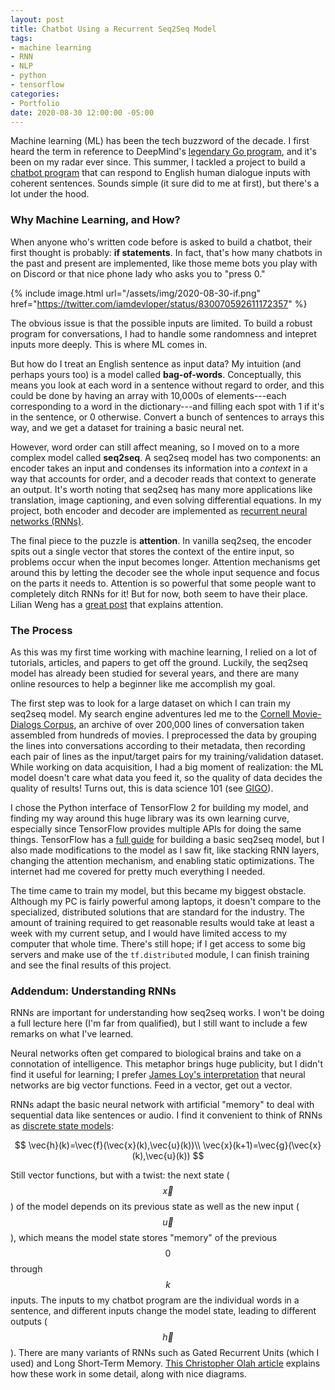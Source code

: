 ```yaml
---
layout: post
title: Chatbot Using a Recurrent Seq2Seq Model
tags:
- machine learning
- RNN
- NLP
- python
- tensorflow
categories:
- Portfolio
date: 2020-08-30 12:00:00 -05:00
---
```


Machine learning (ML) has been the tech buzzword of the decade. I first heard the term in reference to DeepMind's [legendary Go program](https://deepmind.com/research/case-studies/alphago-the-story-so-far), and it's been on my radar ever since. This summer, I tackled a project to build a [chatbot program](https://github.com/dlzou/dnlp-chatbot) that can respond to English human dialogue inputs with coherent sentences. Sounds simple (it sure did to me at first), but there's a lot under the hood.


### Why Machine Learning, and How?

When anyone who's written code before is asked to build a chatbot, their first thought is probably: **if statements**. In fact, that's how many chatbots in the past and present are implemented, like those meme bots you play with on Discord or that nice phone lady who asks you to "press 0."

{% include image.html url="/assets/img/2020-08-30-if.png" href="https://twitter.com/iamdevloper/status/830070592611172357" %}

The obvious issue is that the possible inputs are limited. To build a robust program for conversations, I had to handle some randomness and intepret inputs more deeply. This is where ML comes in.

But how do I treat an English sentence as input data? My intuition (and perhaps yours too) is a model called **bag-of-words**. Conceptually, this means you look at each word in a sentence without regard to order, and this could be done by having an array with 10,000s of elements---each corresponding to a word in the dictionary---and filling each spot with 1 if it's in the sentence, or 0 otherwise. Convert a bunch of sentences to arrays this way, and we get a dataset for training a basic neural net.

However, word order can still affect meaning, so I moved on to a more complex model called **seq2seq**. A seq2seq model has two components: an encoder takes an input and condenses its information into a *context* in a way that accounts for order, and a decoder reads that context to generate an output. It's worth noting that seq2seq has many more applications like translation, image captioning, and even solving differential equations. In my project, both encoder and decoder are implemented as <a href="#addendum-understanding-rnns">recurrent neural networks (RNNs)</a>.

The final piece to the puzzle is **attention**. In vanilla seq2seq, the encoder spits out a single vector that stores the context of the entire input, so problems occur when the input becomes longer. Attention mechanisms get around this by letting the decoder see the whole input sequence and focus on the parts it needs to. Attention is so powerful that some people want to completely ditch RNNs for it! But for now, both seem to have their place. Lilian Weng has a [great post](https://lilianweng.github.io/lil-log/2018/06/24/attention-attention.html) that explains attention.


### The Process

As this was my first time working with machine learning, I relied on a lot of tutorials, articles, and papers to get off the ground. Luckily, the seq2seq model has already been studied for several years, and there are many online resources to help a beginner like me accomplish my goal. 

The first step was to look for a large dataset on which I can train my seq2seq model. My search engine adventures led me to the [Cornell Movie-Dialogs Corpus](http://www.cs.cornell.edu/~cristian/Cornell_Movie-Dialogs_Corpus.html), an archive of over 200,000 lines of conversation taken assembled from hundreds of movies. I preprocessed the data by grouping the lines into conversations according to their metadata, then recording each pair of lines as the input/target pairs for my training/validation dataset. While working on data acquisition, I had a big moment of realization: the ML model doesn't care what data you feed it, so the quality of data decides the quality of results! Turns out, this is data science 101 (see [GIGO](https://en.wikipedia.org/wiki/Garbage_in,_garbage_out)).

I chose the Python interface of TensorFlow 2 for building my model, and finding my way around this huge library was its own learning curve, especially since TensorFlow provides multiple APIs for doing the same things. TensorFlow has a [full guide](https://www.tensorflow.org/tutorials/text/nmt_with_attention) for building a basic seq2seq model, but I also made modifications to the model as I saw fit, like stacking RNN layers, changing the attention mechanism, and enabling static optimizations. The internet had me covered for pretty much everything I needed.

The time came to train my model, but this became my biggest obstacle. Although my PC is fairly powerful among laptops, it doesn't compare to the specialized, distributed solutions that are standard for the industry. The amount of training required to get reasonable results would take at least a week with my current setup, and I would have limited access to my computer that whole time. There's still hope; if I get access to some big servers and make use of the `tf.distributed` module, I can finish training and see the final results of this project.


### Addendum: Understanding RNNs

RNNs are important for understanding how seq2seq works. I won't be doing a full lecture here (I'm far from qualified), but I still want to include a few remarks on what I've learned.

Neural networks often get compared to biological brains and take on a connotation of intelligence. This metaphor brings huge publicity, but I didn't find it useful for learning; I prefer [James Loy's interpretation](https://towardsdatascience.com/how-to-build-your-own-neural-network-from-scratch-in-python-68998a08e4f6) that neural networks are big vector functions. Feed in a vector, get out a vector.

RNNs adapt the basic neural network with artificial "memory" to deal with sequential data like sentences or audio. I find it convenient to think of RNNs as [discrete state models](https://en.wikipedia.org/wiki/State-space_representation):

$$
\vec{h}(k)=\vec{f}(\vec{x}(k),\vec{u}(k))\\
\vec{x}(k+1)=\vec{g}(\vec{x}(k),\vec{u}(k))
$$

Still vector functions, but with a twist: the next state ($$\vec{x}$$) of the model depends on its previous state as well as the new input ($$\vec{u}$$), which means the model state stores "memory" of the previous $$0$$ through $$k$$ inputs. The inputs to my chatbot program are the individual words in a sentence, and different inputs change the model state, leading to different outputs ($$\vec{h}$$). There are many variants of RNNs such as Gated Recurrent Units (which I used) and Long Short-Term Memory. [This Christopher Olah article](https://colah.github.io/posts/2015-08-Understanding-LSTMs/) explains how these work in some detail, along with nice diagrams.
